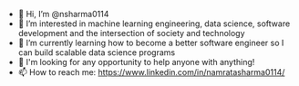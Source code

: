 - 👋 Hi, I’m @nsharma0114
- 👀 I’m interested in machine learning engineering, data science, software development and the intersection of society and technology 
- 🌱 I’m currently learning how to become a better software engineer so I can build scalable data science programs  
- 🙌 I'm looking for any opportunity to help anyone with anything! 
- 📫 How to reach me: https://www.linkedin.com/in/namratasharma0114/ 

<!---
nsharma0114/nsharma0114 is a ✨ special ✨ repository because its `README.md` (this file) appears on your GitHub profile.
You can click the Preview link to take a look at your changes.
--->
